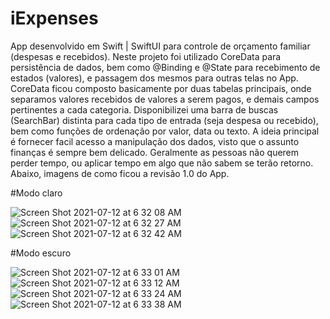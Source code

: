 # iExpenses
App desenvolvido em Swift | SwiftUI para controle de orçamento familiar (despesas e recebidos).
Neste projeto foi utilizado CoreData para persistência de dados, bem como @Binding e @State para recebimento de estados (valores), e passagem dos mesmos para outras telas no App.
CoreData ficou composto basicamente por duas tabelas principais, onde separamos valores recebidos de valores a serem pagos, e demais campos pertinentes a cada categoria.
Disponibilizei uma barra de buscas (SearchBar) distinta para cada tipo de entrada (seja despesa ou recebido), bem como funções de ordenação por valor, data ou texto.
A ideia principal é fornecer facil acesso a manipulação dos dados, visto que o assunto finanças é sempre bem delicado. Geralmente as pessoas não querem perder tempo, ou aplicar tempo em algo que não sabem se terão retorno.
Abaixo, imagens de como ficou a revisão 1.0 do App.


#Modo claro

![Screen Shot 2021-07-12 at 6 32 08 AM](https://user-images.githubusercontent.com/59899994/125206848-5bc1a800-e2dd-11eb-9b6d-b01c19cb6df9.png)
![Screen Shot 2021-07-12 at 6 32 27 AM](https://user-images.githubusercontent.com/59899994/125206852-5ebc9880-e2dd-11eb-8725-38b4a4a70c3d.png)
![Screen Shot 2021-07-12 at 6 32 42 AM](https://user-images.githubusercontent.com/59899994/125206853-5fedc580-e2dd-11eb-906e-701965e00993.png)

#Modo escuro

![Screen Shot 2021-07-12 at 6 33 01 AM](https://user-images.githubusercontent.com/59899994/125206859-6bd98780-e2dd-11eb-92b1-2c3ba11c6627.png)
![Screen Shot 2021-07-12 at 6 33 12 AM](https://user-images.githubusercontent.com/59899994/125206861-6da34b00-e2dd-11eb-9d51-c6ea1a8148af.png)
![Screen Shot 2021-07-12 at 6 33 24 AM](https://user-images.githubusercontent.com/59899994/125206863-6ed47800-e2dd-11eb-9f3d-6d7aad479602.png)
![Screen Shot 2021-07-12 at 6 33 38 AM](https://user-images.githubusercontent.com/59899994/125206864-7005a500-e2dd-11eb-899f-0b75cb545e0a.png)
